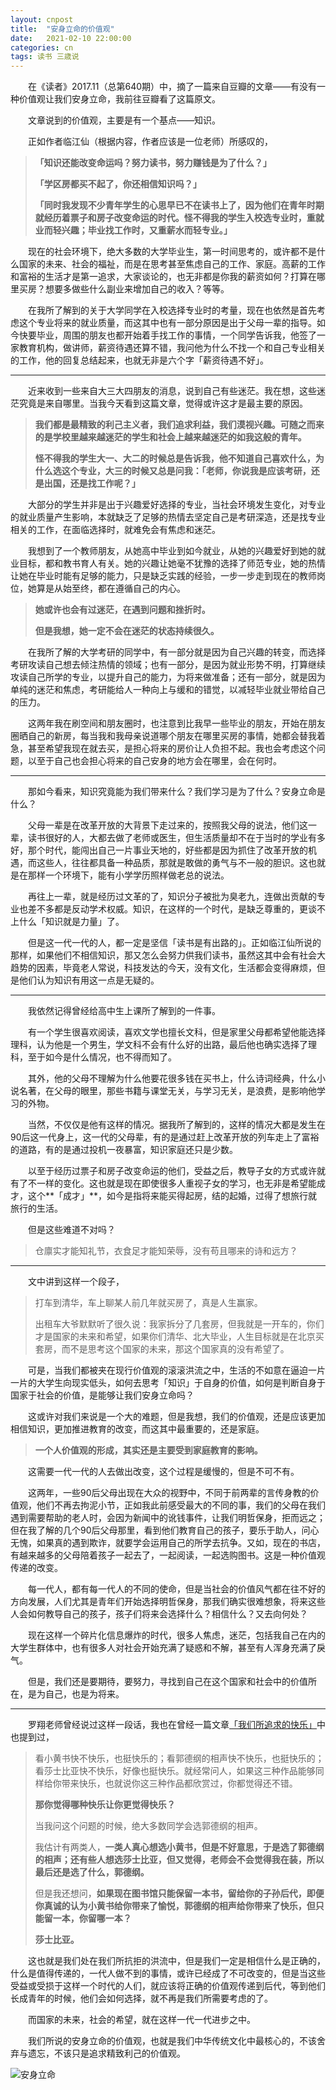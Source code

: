 ```yaml
---
layout: cnpost
title:  "安身立命的价值观"
date:   2021-02-10 22:00:00
categories: cn
tags: 读书 三歳说
---
```



&emsp;&emsp;在《读者》2017.11（总第640期）中，摘了一篇来自豆瓣的文章——有没有一种价值观让我们安身立命，我前往豆瓣看了这篇原文。

&emsp;&emsp;文章说到的价值观，主要是有一个基点——知识。

&emsp;&emsp;正如作者临江仙（根据内容，作者应该是一位老师）所感叹的，

> **「知识还能改变命运吗？努力读书，努力赚钱是为了什么？」**
>
> **「学区房都买不起了，你还相信知识吗？」**
>
> **「同时我发现不少青年学生的心思早已不在读书上了，因为他们在青年时期就经历着票子和房子改变命运的时代。怪不得我的学生入校选专业时，重就业而轻兴趣；毕业找工作时，又重薪水而轻专业。」**

&emsp;&emsp;现在的社会环境下，绝大多数的大学毕业生，第一时间思考的，或许都不是什么国家的未来、社会的福祉，而是在思考甚至焦虑自己的工作、家庭。高薪的工作和富裕的生活才是第一追求，大家谈论的，也无非都是你我的薪资如何？打算在哪里买房？想要多做些什么副业来增加自己的收入？等等。

&emsp;&emsp;在我所了解到的关于大学同学在入校选择专业时的考量，现在也依然是首先考虑这个专业将来的就业质量，而这其中也有一部分原因是出于父母一辈的指导。如今快要毕业，周围的朋友也都开始着手找工作的事情，一个同学告诉我，他签了一家教育机构，做讲师，薪资待遇还算不错，我问他为什么不找一个和自己专业相关的工作，他的回复总结起来，也就无非是六个字「薪资待遇不好」。

----------

&emsp;&emsp;近来收到一些来自大三大四朋友的消息，说到自己有些迷茫。我在想，这些迷茫究竟是来自哪里。当我今天看到这篇文章，觉得或许这才是最主要的原因。

> **我们都是最精致的利己主义者，我们追求利益，我们漠视兴趣。可随之而来的是学校里越来越迷茫的学生和社会上越来越迷茫的如我这般的青年。**
>
> **怪不得我的学生大一、大二的时候总是告诉我，他不知道自己喜欢什么，为什么选这个专业，大三的时候又总是问我：「老师，你说我是应该考研，还是出国，还是找工作呢？」**

&emsp;&emsp;大部分的学生并非是出于兴趣爱好选择的专业，当社会环境发生变化，对专业的就业质量产生影响，本就缺乏了足够的热情去坚定自己是考研深造，还是找专业相关的工作，在面临选择时，就难免会有焦虑和迷茫。

&emsp;&emsp;我想到了一个教师朋友，从她高中毕业到如今就业，从她的兴趣爱好到她的就业目标，都和教书育人有关。她的兴趣让她毫不犹豫的选择了师范专业，她的热情让她在毕业时能有足够的能力，只是缺乏实践的经验，一步一步走到现在的教师岗位，她算是从始至终，都在遵循自己的内心。

> **她或许也会有过迷茫，在遇到问题和挫折时。**
>
> **但是我想，她一定不会在迷茫的状态持续很久。**

&emsp;&emsp;在我所了解的大学考研的同学中，有一部分就是因为自己兴趣的转变，而选择考研攻读自己想去倾注热情的领域；也有一部分，是因为就业形势不明，打算继续攻读自己所学的专业，以提升自己的能力，为将来做准备；还有一部分，就是因为单纯的迷茫和焦虑，考研能给人一种向上与缓和的错觉，以减轻毕业就业带给自己的压力。

&emsp;&emsp;这两年我在刷空间和朋友圈时，也注意到比我早一些毕业的朋友，开始在朋友圈晒自己的新房，每当我和我母亲说道哪个朋友在哪里买房的事情，她都会替我着急，甚至希望我现在就去买，是担心将来的房价让人负担不起。我也会考虑这个问题，以至于自己也会担心将来的自己安身的地方会在哪里，会在何时。

---------

&emsp;&emsp;那如今看来，知识究竟能为我们带来什么？我们学习是为了什么？安身立命是什么？

&emsp;&emsp;父母一辈是在改革开放的大背景下走过来的，按照我父母的说法，他们这一辈，读书很好的人，大都去做了老师或医生，但生活质量却不在于当时的学业有多好，那个时代，能闯出自己一片事业天地的，好些都是因为抓住了改革开放的机遇，而这些人，往往都具备一种品质，那就是敢做的勇气与不一般的胆识。这也就是在那样一个环境下，能有小学学历照样做老总的说法。

&emsp;&emsp;再往上一辈，就是经历过文革的了，知识分子被批为臭老九，连做出贡献的专业也差不多都是反动学术权威。知识，在这样的一个时代，是缺乏尊重的，更谈不上什么「知识就是力量」了。

&emsp;&emsp;但是这一代一代的人，都一定是坚信「读书是有出路的」。正如临江仙所说的那样，如果他们不相信知识，那又怎么会努力供我们读书，虽然这其中会有社会大趋势的因素，毕竟老人常说，科技发达的今天，没有文化，生活都会变得麻烦，但是他们认为知识有用这一点是无疑的。

---------

&emsp;&emsp;我依然记得曾经给高中生上课所了解到的一件事。

&emsp;&emsp;有一个学生很喜欢阅读，喜欢文学也擅长文科，但是家里父母都希望他能选择理科，认为他是一个男生，学文科不会有什么好的出路，最后他也确实选择了理科，至于如今是什么情况，也不得而知了。

&emsp;&emsp;其外，他的父母不理解为什么他要花很多钱在买书上，什么诗词经典，什么小说名著，在父母的眼里，那些书籍与课堂无关，与学习无关，是浪费，是影响他学习的外物。

&emsp;&emsp;当然，不仅仅是他有这样的情况。据我所了解到的，这样的情况大都是发生在90后这一代身上，这一代的父母辈，有的是通过赶上改革开放的列车走上了富裕的道路，有的是通过投机一夜暴富，知识家庭还只是少数。

&emsp;&emsp;以至于经历过票子和房子改变命运的他们，受益之后，教导子女的方式或许就有了不一样的变化。这也就是现在即使很多人重视子女的学习，也无非是希望能成才，这个**「成才」**，如今是指将来能买得起房，结的起婚，过得了想旅行就旅行的生活。

&emsp;&emsp;但是这些难道不对吗？

> 仓廪实才能知礼节，衣食足才能知荣辱，没有苟且哪来的诗和远方？

---------

&emsp;&emsp;文中讲到这样一个段子，

> 打车到清华，车上聊某人前几年就买房了，真是人生赢家。
>
> 出租车大爷默默听了很久说：我家拆分了几套房，但我就是一开车的，你们才是国家的未来和希望，如果你们清华、北大毕业，人生目标就是在北京买套房，而不是思考这个国家的未来，那这个国家真的没有希望了。

&emsp;&emsp;可是，当我们都被夹在现行价值观的滚滚洪流之中，生活的不如意在逼迫一片一片的大学生向现实低头，如何去思考「知识」于自身的价值，如何是判断自身于国家于社会的价值，是能够让我们安身立命吗？

&emsp;&emsp;这或许对我们来说是一个大的难题，但是我想，我们的价值观，还是应该更加相信知识，更加推进教育的改变，而这其中最重要的，还是家庭。

> **一个人价值观的形成，其实还是主要受到家庭教育的影响。**

&emsp;&emsp;这需要一代一代的人去做出改变，这个过程是缓慢的，但是不可不有。

&emsp;&emsp;这两年，一些90后父母出现在大众的视野中，不同于前两辈的言传身教的价值观，他们不再去拘泥小节，正如我此前感受最大的不同的事，我们的父母在我们遇到需要帮助的老人时，会因为新闻中的讹钱事件，让我们明哲保身，拒而远之；但在我了解的几个90后父母那里，看到他们教育自己的孩子，要乐于助人，问心无愧，如果真的遇到欺诈，就要学会运用自己的所学去抗争。又如，现在的书店，有越来越多的父母陪着孩子一起去了，一起阅读，一起选购图书。这是一种价值观传递的改变。

&emsp;&emsp;每一代人，都有每一代人的不同的使命，但是当社会的价值风气都在往不好的方向发展，人们尤其是青年们开始选择明哲保身，那我们确实很难想象，将来这些人会如何教导自己的孩子，孩子们将来会选择什么？相信什么？又去向何处？

&emsp;&emsp;现在这样一个碎片化信息爆炸的时代，很多人焦虑，迷茫，包括我自己在内的大学生群体中，也有很多人对社会开始充满了疑惑和不解，甚至有人浑身充满了戾气。

&emsp;&emsp;但是，我们还是要期待，要努力，寻找到自己在这个国家和社会中的价值所在，是为自己，也是为将来。

---

&emsp;&emsp;罗翔老师曾经说过这样一段话，我也在曾经一篇文章[「我们所追求的快乐」](https://buyivi.xyz/wenji/2020/04/28/wo-men-suo-zhui-qiu-de/)中也提到过，

> 看小黄书快不快乐，也挺快乐的；看郭德纲的相声快不快乐，也挺快乐的；看莎士比亚快不快乐，好像也挺快乐。就经常问人，如果这三种作品能够同样给你带来快乐，也就说你这三种作品都欣赏过，你都觉得还不错。
>
> **那你觉得哪种快乐让你更觉得快乐？**
>
> 当我问这个问题的时候，绝大多数同学会选郭德纲的相声。
>
> 我估计有两类人，**一类人真心想选小黄书，但是不好意思，于是选了郭德纲的相声；还有些人想选莎士比亚，但又觉得，老师会不会觉得我在装，所以最后还是选了什么，郭德纲。**
>
> 但是我还想问，**如果现在图书馆只能保留一本书，留给你的子孙后代，即便你真诚的认为小黄书给你带来了愉悦，郭德纲的相声给你带来了快乐，但只能留一本，你留哪一本？**
>
> **莎士比亚。**

&emsp;&emsp;这也就是我们处在我们所抗拒的洪流中，但是我们一定是相信什么是正确的，什么是值得传递的，一代人做不到的事情，或许已经成了不可改变的，但是当这些受益或受损于这样一个时代的人们，就应该将正确的价值观传递到后代，等到他们长成青年的时候，他们会如何选择，就不再是我们所需要考虑的了。

&emsp;&emsp;而国家的未来，社会的希望，就在这样一代一代进步之中。

&emsp;&emsp;我们所说的安身立命的价值观，也就是我们中华传统文化中最核心的，不该舍弃与遗忘，不该只是追求精致利己的价值观。

![安身立命](https://imglf3.lf127.net/img/N1ZVNXBuaTNneUh2cTkxR0pqMDl4TGlrQU9Id0JVVWZCems0UTNEZS9sd3g5TEVLOG9PRERBPT0.png?imageView&thumbnail=1680x0&quality=96&stripmeta=0)